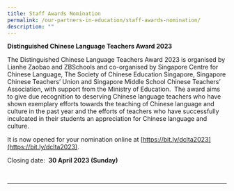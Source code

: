 ```yaml
---
title: Staff Awards Nomination
permalink: /our-partners-in-education/staff-awards-nomination/
description: ""
---
```

**Distinguished Chinese Language Teachers Award 2023**

The Distinguished Chinese Language Teachers Award 2023 is organised by Lianhe Zaobao and ZBSchools and co-organised by Singapore Centre for Chinese Language, The Society of Chinese Education Singapore, Singapore Chinese Teachers’ Union and Singapore Middle School Chinese Teachers’ Association, with support from the Ministry of Education.&nbsp; The award aims to give due recognition to deserving Chinese language teachers who have shown exemplary efforts towards the teaching of Chinese language and culture in the past year and the efforts of teachers who have successfully inculcated in their students an appreciation for Chinese language and culture.

It is now opened for your nomination online at [https://bit.ly/dclta2023](https://bit.ly/dclta2023).

Closing date:&nbsp; **30 April 2023 (Sunday)**


<br>
<hr>
<br>